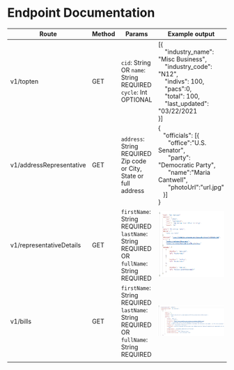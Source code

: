 # Endpoint Documentation

|  Route |  Method | Params  | Example output  |
|---|---|---|---|
| v1/topten  | GET  | `cid`: String<BR> OR `name`: String REQUIRED<br> `cycle`: Int OPTIONAL | [{<br>&nbsp;&nbsp;&nbsp; "industry_name": "Misc Business",<br>&nbsp;&nbsp;&nbsp; "industry_code": "N12",<br>&nbsp;&nbsp;&nbsp; "indivs": 100,<br>&nbsp;&nbsp;&nbsp; "pacs":0,<br>&nbsp;&nbsp;&nbsp; "total": 100, <br>&nbsp;&nbsp;&nbsp; "last_updated": "03/22/2021<br>}]|
| v1/addressRepresentative  | GET  | `address`: String REQUIRED<br>Zip code or City, State or full address  | {<br>&nbsp;&nbsp;&nbsp;"officials": [{<br>&nbsp;&nbsp;&nbsp;&nbsp;&nbsp;&nbsp;"office":"U.S. Senator",<br>&nbsp;&nbsp;&nbsp;&nbsp;&nbsp;&nbsp;"party": "Democratic Party",<br>&nbsp;&nbsp;&nbsp;&nbsp;&nbsp;&nbsp;"name":"Maria Cantwell", <br>&nbsp;&nbsp;&nbsp;&nbsp;&nbsp;&nbsp;"photoUrl":"url.jpg"<br>&nbsp;&nbsp;&nbsp;}]<br>} |
| v1/representativeDetails  | GET  | `firstName`: String REQUIRED<br>`lastName`: String REQUIRED<br>OR<BR>`fullName`: String REQUIRED  | ![schema for representativeDetails](./images/representativeDetails.png) |
| v1/bills  | GET  | `firstName`: String REQUIRED<br>`lastName`: String REQUIRED<br>OR<BR>`fullName`: String REQUIRED    |![schema for bill](./images/representativeBills.png)|
|   |   |   ||